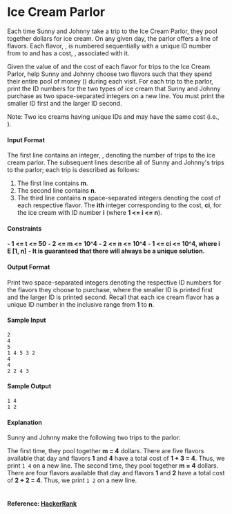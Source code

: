 Ice Cream Parlor
================
Each time Sunny and Johnny take a trip to the Ice Cream Parlor, they pool together  dollars for ice cream. On any given day, the parlor offers a line of  flavors. Each flavor, , is numbered sequentially with a unique ID number from  to  and has a cost, , associated with it.

Given the value of  and the cost of each flavor for  trips to the Ice Cream Parlor, help Sunny and Johnny choose two flavors such that they spend their entire pool of money () during each visit. For each trip to the parlor, print the ID numbers for the two types of ice cream that Sunny and Johnny purchase as two space-separated integers on a new line. You must print the smaller ID first and the larger ID second.

Note: Two ice creams having unique IDs  and  may have the same cost (i.e., ).

#### Input Format

The first line contains an integer, , denoting the number of trips to the ice cream parlor. The  subsequent lines describe all of Sunny and Johnny's trips to the parlor; each trip is described as follows:

1. The first line contains **m**.
2. The second line contains **n**.
3. The third line contains **n** space-separated integers denoting the cost of each respective flavor. The **ith** integer corresponding to the cost, **ci**, for the ice cream with ID number **i** (where **1 <= i <= n**).
#### Constraints
**- 1 <= t <= 50**
**- 2 <= m <= 10^4**
**- 2 <= n <= 10^4**
**- 1 <= ci <= 10^4, where i E [1, n]**
**- It is guaranteed that there will always be a unique solution.**

#### Output Format

Print two space-separated integers denoting the respective ID numbers for the flavors they choose to purchase, where the smaller ID is printed first and the larger ID is printed second. Recall that each ice cream flavor has a unique ID number in the inclusive range from **1** to **n**.

#### Sample Input
```
2
4
5
1 4 5 3 2
4
4
2 2 4 3
```
#### Sample Output
```
1 4
1 2
```
#### Explanation

Sunny and Johnny make the following two trips to the parlor:

The first time, they pool together **m = 4** dollars. There are five flavors available that day and flavors **1** and **4** have a total cost of **1 + 3 = 4**. Thus, we print `1 4` on a new line.
The second time, they pool together **m = 4** dollars. There are four flavors available that day and flavors **1** and **2** have a total cost of **2 + 2 = 4**. Thus, we print `1 2` on a new line.
<br>
<br>
#### Reference: [HackerRank](https://www.hackerrank.com/challenges/icecream-parlor)
